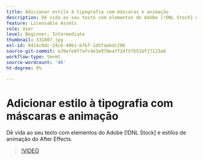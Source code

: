 ```yaml
---
title: Adicionar estilo à tipografia com máscaras e animação
description: Dê vida ao seu texto com elementos do Adobe [!DNL Stock] e estilos de animação do After Effects
feature: Licensable Assets
role: User
level: Beginner, Intermediate
thumbnail: 331807.jpg
exl-id: 0414c8dc-24cb-40b1-b7bf-1d5faebdc206
source-git-commit: e39efe0f7afc4e3e970ea7f2df57b51bf17123a6
workflow-type: tm+mt
source-wordcount: '46'
ht-degree: 0%

---
```


# Adicionar estilo à tipografia com máscaras e animação

Dê vida ao seu texto com elementos do Adobe [!DNL Stock] e estilos de animação do After Effects.

>[!VIDEO](https://video.tv.adobe.com/v/331807?hidetitle=true)
